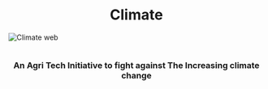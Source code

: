 <h1 align="center">Climate</h1>

![Climate web](https://github.com/sahajoydeep2002/Agribes/blob/main/Schematic%20diagrams/ezgif.com-gif-maker%20(1).gif) <p align = "centre">
</p><img class = "centre" width = 110%
</p>


<h3 align="center">An Agri Tech Initiative to fight against The Increasing climate change
</h3>
